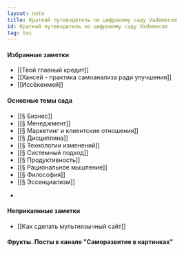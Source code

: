 ```yaml
---
layout: note
title: Краткий путеводитель по цифровому саду Vademecum
id: Краткий путеводитель по цифровому саду Vademecum
tag: toc
---
```


#### Избранные заметки
- [[Твой главный кредит]]
- [[Хансей - практика самоанализа ради улучшения]]
- [[Иссёкенмей]]

#### Основные темы сада
- [[§ Бизнес]]
- [[§ Менеджмент]]
- [[§ Маркетинг и клиентские отношения]]
- [[§ Дисциплина]]
- [[§ Технологии изменений]]
- [[§ Системный подход]]
- [[§ Продуктивность]]
- [[§ Рациональное мышление]]
- [[§ Философия]]
- [[§ Эссенциализм]]
*

#### Неприкаянные заметки
- [[Как сделать мультиязычный сайт]]


#### Фрукты. Посты в канале "Саморазвитие в картинках"